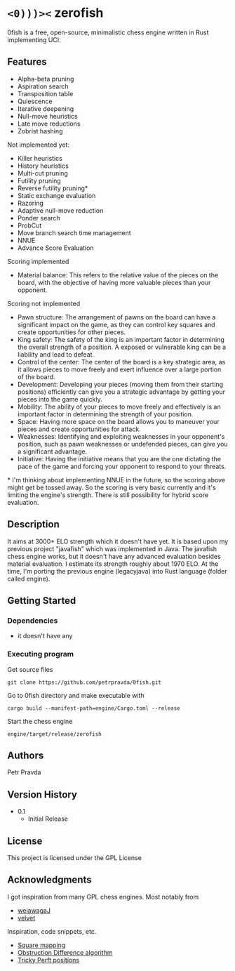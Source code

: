 # `<0)))><`   zerofish

0fish is a free, open-source, minimalistic chess engine written in Rust implementing UCI.

## Features
* Alpha-beta pruning
* Aspiration search
* Transposition table
* Quiescence
* Iterative deepening
* Null-move heuristics
* Late move reductions
* Zobrist hashing

Not implemented yet:
* Killer heuristics
* History heuristics
* Multi-cut pruning
* Futility pruning
* Reverse futility pruning* 
* Static exchange evaluation
* Razoring
* Adaptive null-move reduction
* Ponder search
* ProbCut
* Move branch search time management
* NNUE
* Advance Score Evaluation

Scoring implemented
* Material balance: This refers to the relative value of the pieces on the board, with the objective of having more valuable pieces than your opponent.

Scoring not implemented
* Pawn structure: The arrangement of pawns on the board can have a significant impact on the game, as they can control key squares and create opportunities for other pieces.
* King safety: The safety of the king is an important factor in determining the overall strength of a position. A exposed or vulnerable king can be a liability and lead to defeat.
* Control of the center: The center of the board is a key strategic area, as it allows pieces to move freely and exert influence over a large portion of the board.
* Development: Developing your pieces (moving them from their starting positions) efficiently can give you a strategic advantage by getting your pieces into the game quickly.
* Mobility: The ability of your pieces to move freely and effectively is an important factor in determining the strength of your position.
* Space: Having more space on the board allows you to maneuver your pieces and create opportunities for attack.
* Weaknesses: Identifying and exploiting weaknesses in your opponent's position, such as pawn weaknesses or undefended pieces, can give you a significant advantage.
* Initiative: Having the initiative means that you are the one dictating the pace of the game and forcing your opponent to respond to your threats.

\* I'm thinking about implementing NNUE in the future, so the scoring above might get be tossed away. So the scoring is very basic currently and it's limiting the engine's strength. There is still possibility for hybrid score evaluation.

## Description

It aims at 3000+ ELO strength which it doesn't have yet.
It is based upon my previous project "javafish" which was implemented in Java. The javafish chess engine works, but it doesn't have any advanced evaluation besides material evaluation. I estimate its strength roughly about 1970 ELO.
At the time, I'm porting the previous engine (legacyjava) into Rust language (folder called engine).

## Getting Started

### Dependencies

* it doesn't have any 

### Executing program

Get source files
```
git clone https://github.com/petrpravda/0fish.git
```

Go to 0fish directory and make executable with
```
cargo build --manifest-path=engine/Cargo.toml --release
```

Start the chess engine
```
engine/target/release/zerofish
```

## Authors

Petr Pravda  

## Version History

* 0.1
    * Initial Release

## License

This project is licensed under the GPL License

## Acknowledgments

I got inspiration from many GPL chess engines. Most notably from
* [weiawagaJ](https://github.com/Heiaha/WeiawagaJ)
* [velvet](https://github.com/mhonert/velvet-chess)


Inspiration, code snippets, etc.
* [Square mapping](https://www.chessprogramming.org/Square_Mapping_Considerations)
* [Obstruction Difference algorithm](https://www.chessprogramming.org/Obstruction_Difference)
* [Tricky Perft positions](http://www.talkchess.com/forum3/viewtopic.php?t=47318)
